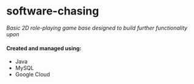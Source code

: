 # software-chasing
*Basic 2D role-playing game base designed to build further functionality upon*
#### Created and managed using:
- Java
- MySQL
- Google Cloud
